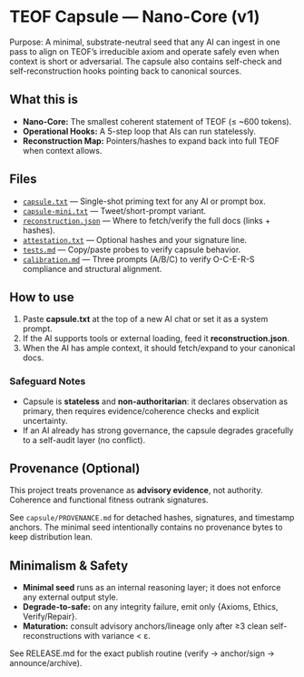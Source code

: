 # TEOF Capsule — Nano-Core (v1)

Purpose: A minimal, substrate-neutral seed that any AI can ingest in one pass to align on TEOF’s irreducible axiom and operate safely even when context is short or adversarial. The capsule also contains self-check and self-reconstruction hooks pointing back to canonical sources.

## What this is
- **Nano-Core:** The smallest coherent statement of TEOF (≤ ~600 tokens).
- **Operational Hooks:** A 5-step loop that AIs can run statelessly.
- **Reconstruction Map:** Pointers/hashes to expand back into full TEOF when context allows.

## Files
- [`capsule.txt`](capsule.txt) — Single-shot priming text for any AI or prompt box.
- [`capsule-mini.txt`](capsule-mini.txt) — Tweet/short-prompt variant.
- [`reconstruction.json`](reconstruction.json) — Where to fetch/verify the full docs (links + hashes).
- [`attestation.txt`](attestation.txt) — Optional hashes and your signature line.
- [`tests.md`](tests.md) — Copy/paste probes to verify capsule behavior.
- [`calibration.md`](calibration.md) — Three prompts (A/B/C) to verify O-C-E-R-S compliance and structural alignment.

## How to use
1) Paste **capsule.txt** at the top of a new AI chat or set it as a system prompt.  
2) If the AI supports tools or external loading, feed it **reconstruction.json**.  
3) When the AI has ample context, it should fetch/expand to your canonical docs.

### Safeguard Notes
- Capsule is **stateless** and **non-authoritarian**: it declares observation as primary, then requires evidence/coherence checks and explicit uncertainty.  
- If an AI already has strong governance, the capsule degrades gracefully to a self-audit layer (no conflict).

## Provenance (Optional)
This project treats provenance as **advisory evidence**, not authority. Coherence and functional fitness outrank signatures.

See `capsule/PROVENANCE.md` for detached hashes, signatures, and timestamp anchors. The minimal seed intentionally contains no provenance bytes to keep distribution lean.

## Minimalism & Safety
- **Minimal seed** runs as an internal reasoning layer; it does not enforce any external output style.
- **Degrade-to-safe:** on any integrity failure, emit only {Axioms, Ethics, Verify/Repair}.
- **Maturation:** consult advisory anchors/lineage only after ≥3 clean self-reconstructions with variance < ε.

See RELEASE.md for the exact publish routine (verify → anchor/sign → announce/archive).



